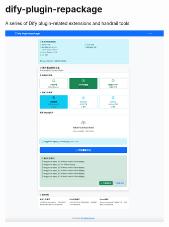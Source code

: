 # dify-plugin-repackage
A series of Dify plugin-related extensions and handrail tools

![20250821112513](./image/20250821112513.png)
